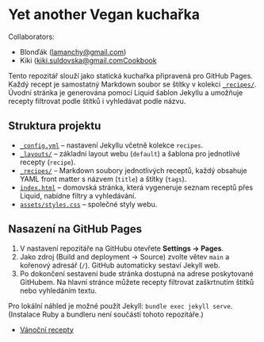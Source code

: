 # Yet another Vegan kuchařka

Collaborators:
- Blonďák (lamanchy@gmail.com)
- Kiki (kiki.suldovska@gmail.comCookbook

Tento repozitář slouží jako statická kuchařka připravená pro GitHub Pages. Každý recept je samostatný Markdown soubor se štítky v kolekci [`_recipes/`](_recipes/). Úvodní stránka je generována pomocí Liquid šablon Jekyllu a umožňuje recepty filtrovat podle štítků i vyhledávat podle názvu.

## Struktura projektu

- [`_config.yml`](_config.yml) – nastavení Jekyllu včetně kolekce `recipes`.
- [`_layouts/`](_layouts/) – základní layout webu (`default`) a šablona pro jednotlivé recepty (`recipe`).
- [`_recipes/`](_recipes/) – Markdown soubory jednotlivých receptů, každý obsahuje YAML front matter s názvem (`title`) a štítky (`tags`).
- [`index.html`](index.html) – domovská stránka, která vygeneruje seznam receptů přes Liquid, nabídne filtry a vyhledávání.
- [`assets/styles.css`](assets/styles.css) – společné styly webu.

## Nasazení na GitHub Pages

1. V nastavení repozitáře na GitHubu otevřete **Settings → Pages**.
2. Jako zdroj (Build and deployment → Source) zvolte větev `main` a kořenový adresář (`/`). GitHub automaticky sestaví Jekyll web.
3. Po dokončení sestavení bude stránka dostupná na adrese poskytované GitHubem. Na hlavní stránce můžete recepty filtrovat zaškrtnutím štítků nebo vyhledáním textu.

Pro lokální náhled je možné použít Jekyll: `bundle exec jekyll serve`. (Instalace Ruby a bundleru není součástí tohoto repozitáře.)

- [Vánoční recepty](christmas/README.md)
<!--stackedit_data:
eyJoaXN0b3J5IjpbMTQyOTEzMzYxOF19
-->
